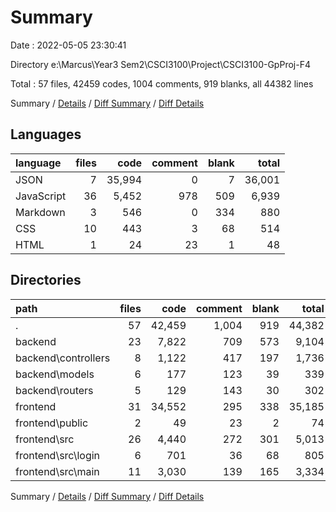 # Summary

Date : 2022-05-05 23:30:41

Directory e:\Marcus\Year3 Sem2\CSCI3100\Project\CSCI3100-GpProj-F4

Total : 57 files,  42459 codes, 1004 comments, 919 blanks, all 44382 lines

Summary / [Details](details.md) / [Diff Summary](diff.md) / [Diff Details](diff-details.md)

## Languages
| language | files | code | comment | blank | total |
| :--- | ---: | ---: | ---: | ---: | ---: |
| JSON | 7 | 35,994 | 0 | 7 | 36,001 |
| JavaScript | 36 | 5,452 | 978 | 509 | 6,939 |
| Markdown | 3 | 546 | 0 | 334 | 880 |
| CSS | 10 | 443 | 3 | 68 | 514 |
| HTML | 1 | 24 | 23 | 1 | 48 |

## Directories
| path | files | code | comment | blank | total |
| :--- | ---: | ---: | ---: | ---: | ---: |
| . | 57 | 42,459 | 1,004 | 919 | 44,382 |
| backend | 23 | 7,822 | 709 | 573 | 9,104 |
| backend\controllers | 8 | 1,122 | 417 | 197 | 1,736 |
| backend\models | 6 | 177 | 123 | 39 | 339 |
| backend\routers | 5 | 129 | 143 | 30 | 302 |
| frontend | 31 | 34,552 | 295 | 338 | 35,185 |
| frontend\public | 2 | 49 | 23 | 2 | 74 |
| frontend\src | 26 | 4,440 | 272 | 301 | 5,013 |
| frontend\src\login | 6 | 701 | 36 | 68 | 805 |
| frontend\src\main | 11 | 3,030 | 139 | 165 | 3,334 |

Summary / [Details](details.md) / [Diff Summary](diff.md) / [Diff Details](diff-details.md)